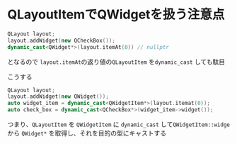 # QLayoutItemでQWidgetを扱う注意点

```cpp
QLayout layout;
layout.addWidget(new QCheckBox());
dynamic_cast<QWidget*>(layout.itemAt(0)) // nullptr
```
となるので `layout.itemAt`の返り値の`QLayoutItem` を`dynamic_cast` しても駄目  

こうする

```cpp
QLayout layout;
layout.addWidget(new QWidget());
auto widget_item = dynamic_cast<QWidgetItem*>(layout.itemat(0));
auto check_box = dynamic_cast<QCheckBox*>(widget_item->widget());
```
つまり、`QLayoutItem` を `QWidgetItem` に `dynamic_cast` して`QWidgetItem::widge` から `QWidget*` を取得し、それを目的の型にキャストする

